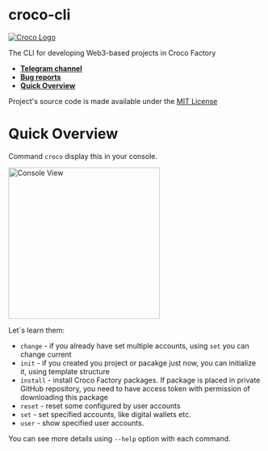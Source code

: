# croco-cli

[![Croco Logo](https://i.ibb.co/G5Pjt6M/logo.png)](https://t.me/crocofactory)

The CLI for developing Web3-based projects in Croco Factory

- **[Telegram channel](https://t.me/crocofactory)**
- **[Bug reports](https://github.com/blnkoff/croco-cli/issues)**
- **[Quick Overview](#quick-overview)**

Project's source code is made available under the [MIT License](LICENSE)
           
# Quick Overview

Command `croco` display this in your console. 

<img alt="Console View" width="300" src="https://i.ibb.co/j4gxhRX/Screenshot-2024-05-17-at-19-17-46.png">

Let`s learn them:

- `change` - if you already have set multiple accounts, using `set` you can change current
- `init` - if you created you project or pacakge just now, you can initialize it, using template structure
- `install` - install Croco Factory packages. If package is placed in private GitHub repository, you need to have access 
              token with permission of downloading this package
- `reset` - reset some configured by user accounts
- `set` - set specified accounts, like digital wallets etc.
- `user` - show specified user accounts.

You can see more details using `--help` option with each command.